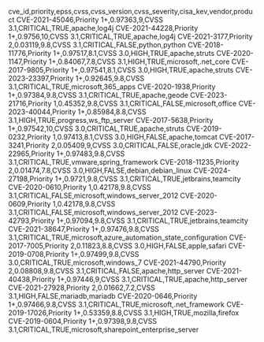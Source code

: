 cve_id,priority,epss,cvss,cvss_version,cvss_severity,cisa_kev,vendor,product
CVE-2021-45046,Priority 1+,0.97363,9,CVSS 3.1,CRITICAL,TRUE,apache,log4j
CVE-2021-44228,Priority 1+,0.9756,10,CVSS 3.1,CRITICAL,TRUE,apache,log4j
CVE-2021-3177,Priority 2,0.03119,9.8,CVSS 3.1,CRITICAL,FALSE,python,python
CVE-2018-11776,Priority 1+,0.97517,8.1,CVSS 3.0,HIGH,TRUE,apache,struts
CVE-2020-1147,Priority 1+,0.84067,7.8,CVSS 3.1,HIGH,TRUE,microsoft,.net_core
CVE-2017-9805,Priority 1+,0.97541,8.1,CVSS 3.0,HIGH,TRUE,apache,struts
CVE-2023-23397,Priority 1+,0.92645,9.8,CVSS 3.1,CRITICAL,TRUE,microsoft,365_apps
CVE-2020-1938,Priority 1+,0.97384,9.8,CVSS 3.1,CRITICAL,TRUE,apache,geode
CVE-2023-21716,Priority 1,0.45352,9.8,CVSS 3.1,CRITICAL,FALSE,microsoft,office
CVE-2023-40044,Priority 1+,0.85984,8.8,CVSS 3.1,HIGH,TRUE,progress,ws_ftp_server
CVE-2017-5638,Priority 1+,0.97542,10,CVSS 3.0,CRITICAL,TRUE,apache,struts
CVE-2019-0232,Priority 1,0.97413,8.1,CVSS 3.0,HIGH,FALSE,apache,tomcat
CVE-2017-3241,Priority 2,0.05409,9,CVSS 3.0,CRITICAL,FALSE,oracle,jdk
CVE-2022-22965,Priority 1+,0.97483,9.8,CVSS 3.1,CRITICAL,TRUE,vmware,spring_framework
CVE-2018-11235,Priority 2,0.01474,7.8,CVSS 3.0,HIGH,FALSE,debian,debian_linux
CVE-2024-27198,Priority 1+,0.9721,9.8,CVSS 3.1,CRITICAL,TRUE,jetbrains,teamcity
CVE-2020-0610,Priority 1,0.42178,9.8,CVSS 3.1,CRITICAL,FALSE,microsoft,windows_server_2012
CVE-2020-0609,Priority 1,0.42178,9.8,CVSS 3.1,CRITICAL,FALSE,microsoft,windows_server_2012
CVE-2023-42793,Priority 1+,0.97094,9.8,CVSS 3.1,CRITICAL,TRUE,jetbrains,teamcity
CVE-2021-38647,Priority 1+,0.97476,9.8,CVSS 3.1,CRITICAL,TRUE,microsoft,azure_automation_state_configuration
CVE-2017-7005,Priority 2,0.11823,8.8,CVSS 3.0,HIGH,FALSE,apple,safari
CVE-2019-0708,Priority 1+,0.97499,9.8,CVSS 3.0,CRITICAL,TRUE,microsoft,windows_7
CVE-2021-44790,Priority 2,0.08808,9.8,CVSS 3.1,CRITICAL,FALSE,apache,http_server
CVE-2021-40438,Priority 1+,0.97446,9,CVSS 3.1,CRITICAL,TRUE,apache,http_server
CVE-2021-27928,Priority 2,0.01662,7.2,CVSS 3.1,HIGH,FALSE,mariadb,mariadb
CVE-2020-0646,Priority 1+,0.97466,9.8,CVSS 3.1,CRITICAL,TRUE,microsoft,.net_framework
CVE-2019-17026,Priority 1+,0.53359,8.8,CVSS 3.1,HIGH,TRUE,mozilla,firefox
CVE-2019-0604,Priority 1+,0.97398,9.8,CVSS 3.1,CRITICAL,TRUE,microsoft,sharepoint_enterprise_server
